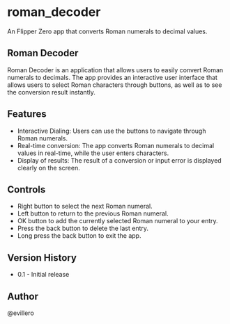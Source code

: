 # roman_decoder
An Flipper Zero app that converts Roman numerals to decimal values.

## Roman Decoder
Roman Decoder is an application that allows users to easily convert Roman numerals to decimals. The app provides an interactive user interface that allows users to select Roman characters through buttons, as well as to see the conversion result instantly.

## Features
- Interactive Dialing: Users can use the buttons to navigate through Roman numerals.
- Real-time conversion: The app converts Roman numerals to decimal values in real-time, while the user enters characters.
-  Display of results: The result of a conversion or input error is displayed clearly on the screen.

## Controls
- Right button to select the next Roman numeral. 
- Left button to return to the previous Roman numeral. 
- OK button to add the currently selected Roman numeral to your entry. 
- Press the back button to delete the last entry.
- Long press the back button to exit the app.
 
 ## Version History
- 0.1 - Initial release

## Author
@evillero
